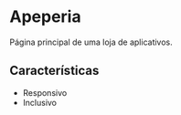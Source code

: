 # Apeperia
Página principal de uma loja de aplicativos.

## Características
* Responsivo
* Inclusivo